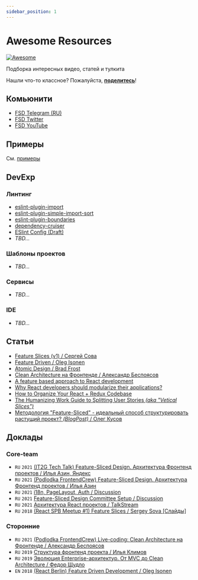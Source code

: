 ```yaml
---
sidebar_position: 1
---
```


# Awesome Resources

[![Awesome](https://awesome.re/badge.svg)](https://awesome.re)

Подборка интересных видео, статей и тулкита

Нашли что-то классное? Пожалуйста, **[поделитесь](https://github.com/feature-sliced/awesome/pulls)**!

## Комьюнити

- [FSD Telegram (RU)](https://t.me/feature_sliced)
- [FSD Twitter](https://twitter.com/feature_sliced)
- [FSD YouTube](https://www.youtube.com/c/FeatureSlicedDesign)

## Примеры

См. [примеры](https://feature-sliced.design/examples)

## DevExp

### Линтинг

- [eslint-plugin-import](https://github.com/benmosher/eslint-plugin-import)
- [eslint-plugin-simple-import-sort](https://github.com/lydell/eslint-plugin-simple-import-sort)
- [eslint-plugin-boundaries](https://github.com/javierbrea/eslint-plugin-boundaries)
- [dependency-cruiser](https://github.com/sverweij/dependency-cruiser)
- [ESlint Config (Draft)](https://gist.github.com/azinit/4cb940a1d4a3e05ef47e15aa18a9ecc5)
- *TBD...*

### Шаблоны проектов

- *TBD...*

### Сервисы

- *TBD...*

### IDE

- *TBD...*

## Статьи

- [Feature Slices (v1) / Сергей Сова](https://featureslices.dev/)
- [Feature Driven / Oleg Isonen](https://github.com/feature-sliced/documentation/tree/rc/feature-driven)
- [Atomic Design / Brad Frost](https://atomicdesign.bradfrost.com/table-of-contents/)
- [Clean Architecture на Фронтенде / Александр Беспоясов](https://dev.to/bespoyasov/clean-architecture-on-frontend-4311)
- [A feature based approach to React development](https://ryanlanciaux.com/blog/2017/08/20/a-feature-based-approach-to-react-development/)
- [Why React developers should modularize their applications?](https://alexmngn.medium.com/why-react-developers-should-modularize-their-applications-d26d381854c1)
- [How to Organize Your React + Redux Codebase](https://www.pluralsight.com/guides/how-to-organize-your-react-+-redux-codebase)
- [The Humanizing Work Guide to Splitting User Stories *(aka "Vetical Slices")*](https://www.humanizingwork.com/the-humanizing-work-guide-to-splitting-user-stories/)
- [Методология "Feature-Sliced" - идеальный способ структурировать растущий проект? *(BlogPost)* / Олег Кусов](https://okusov.ru/metodologiya-feature-sliced-idealnyj-sposob-strukturirovat-rastushij-proekt)

## Доклады

### Core-team

- `RU` `2021` [(IT2G Tech Talk) Feature-Sliced Design. Архитектура Фронтенд проектов / Илья Азин, Яндекс](https://youtu.be/TFA6zRO_Cl0)
- `RU` `2021` [(Podlodka FrontendCrew) Feature-Sliced Design. Архитектура Фронтенд проектов / Илья Азин](https://youtu.be/SnzPAr_FJ7w)
- `RU` `2021` [i18n, PageLayout, Auth / Discussion](https://youtu.be/b_nBvHWqxP8)
- `RU` `2021` [Feature-Sliced Design Committee Setup / Discussion](https://youtu.be/RQBslp8dngA)
- `RU` `2021` [Архитектура React проектов / TalkStream](https://youtu.be/h1YY7r9Uov8)
- `RU` `2018` [(React SPB Meetup #1) Feature Slices / Sergey Sova [Слайды]](https://t.me/feature_slices)

### Сторонние

- `RU` `2021` [(Podlodka FrontendCrew) Live-coding: Clean Architecture на Фронтенде / Александр Беспоясов](https://youtu.be/h4WQRqNjmX0)
- `RU` `2019` [Структура фронтенд проекта / Илья Климов](https://youtu.be/Sp8V-5k2ZaM)
- `RU` `2019` [Эволюция Enterprise-архитектур. От MVC до Clean Architecture / Федор Щудло](https://youtu.be/WXelYPjwmk0)
- `EN` `2018` [(React Berlin) Feature Driven Development / Oleg Isonen](https://youtu.be/BWAeYuWFHhs)
